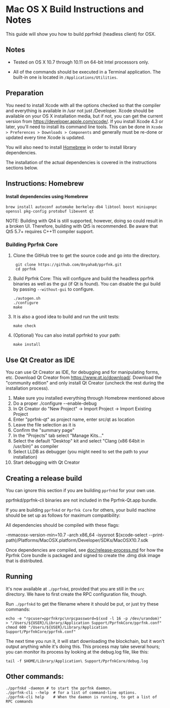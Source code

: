Mac OS X Build Instructions and Notes
====================================
This guide will show you how to build pprfnkd (headless client) for OSX.

Notes
-----

* Tested on OS X 10.7 through 10.11 on 64-bit Intel processors only.

* All of the commands should be executed in a Terminal application. The
built-in one is located in `/Applications/Utilities`.

Preparation
-----------

You need to install Xcode with all the options checked so that the compiler
and everything is available in /usr not just /Developer. Xcode should be
available on your OS X installation media, but if not, you can get the
current version from https://developer.apple.com/xcode/. If you install
Xcode 4.3 or later, you'll need to install its command line tools. This can
be done in `Xcode > Preferences > Downloads > Components` and generally must
be re-done or updated every time Xcode is updated.

You will also need to install [Homebrew](http://brew.sh) in order to install library
dependencies.

The installation of the actual dependencies is covered in the instructions
sections below.

Instructions: Homebrew
----------------------

#### Install dependencies using Homebrew

    brew install autoconf automake berkeley-db4 libtool boost miniupnpc openssl pkg-config protobuf libevent qt

NOTE: Building with Qt4 is still supported, however, doing so could result in a broken UI. Therefore, building with Qt5 is recommended. Be aware that Qt5 5.7+ requires C++11 compiler support.

### Building Pprfnk Core

1. Clone the GitHub tree to get the source code and go into the directory.

        git clone https://github.com/8nyaha8/pprfnk.git
        cd pprfnk

2.  Build Pprfnk Core:
    This will configure and build the headless pprfnk binaries as well as the gui (if Qt is found).
    You can disable the gui build by passing `--without-gui` to configure.

        ./autogen.sh
        ./configure
        make

3.  It is also a good idea to build and run the unit tests:

        make check

4.  (Optional) You can also install pprfnkd to your path:

        make install

Use Qt Creator as IDE
------------------------
You can use Qt Creator as IDE, for debugging and for manipulating forms, etc.
Download Qt Creator from https://www.qt.io/download/. Download the "community edition" and only install Qt Creator (uncheck the rest during the installation process).

1. Make sure you installed everything through Homebrew mentioned above
2. Do a proper ./configure --enable-debug
3. In Qt Creator do "New Project" -> Import Project -> Import Existing Project
4. Enter "pprfnk-qt" as project name, enter src/qt as location
5. Leave the file selection as it is
6. Confirm the "summary page"
7. In the "Projects" tab select "Manage Kits..."
8. Select the default "Desktop" kit and select "Clang (x86 64bit in /usr/bin)" as compiler
9. Select LLDB as debugger (you might need to set the path to your installation)
10. Start debugging with Qt Creator

Creating a release build
------------------------
You can ignore this section if you are building `pprfnkd` for your own use.

pprfnkd/pprfnk-cli binaries are not included in the Pprfnk-Qt.app bundle.

If you are building `pprfnkd` or `Pprfnk Core` for others, your build machine should be set up
as follows for maximum compatibility:

All dependencies should be compiled with these flags:

 -mmacosx-version-min=10.7
 -arch x86_64
 -isysroot $(xcode-select --print-path)/Platforms/MacOSX.platform/Developer/SDKs/MacOSX10.7.sdk

Once dependencies are compiled, see [doc/release-process.md](release-process.md) for how the Pprfnk Core
bundle is packaged and signed to create the .dmg disk image that is distributed.

Running
-------

It's now available at `./pprfnkd`, provided that you are still in the `src`
directory. We have to first create the RPC configuration file, though.

Run `./pprfnkd` to get the filename where it should be put, or just try these
commands:

    echo -e "rpcuser=pprfnkrpc\nrpcpassword=$(xxd -l 16 -p /dev/urandom)" > "/Users/${USER}/Library/Application Support/PprfnkCore/pprfnk.conf"
    chmod 600 "/Users/${USER}/Library/Application Support/PprfnkCore/pprfnk.conf"

The next time you run it, it will start downloading the blockchain, but it won't
output anything while it's doing this. This process may take several hours;
you can monitor its process by looking at the debug.log file, like this:

    tail -f $HOME/Library/Application\ Support/PprfnkCore/debug.log

Other commands:
-------

    ./pprfnkd -daemon # to start the pprfnk daemon.
    ./pprfnk-cli --help  # for a list of command-line options.
    ./pprfnk-cli help    # When the daemon is running, to get a list of RPC commands
